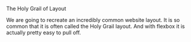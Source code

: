 The Holy Grail of Layout

We are going to recreate an incredibly common website layout. It is so common that it is often called the Holy Grail layout.
And with flexbox it is actually pretty easy to pull off.